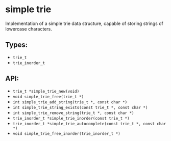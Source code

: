 # simple trie

Implementation of a simple trie data structure, capable of storing strings of lowercase characters.

## Types:

- `trie_t`
- `trie_inorder_t`

## API:

- `trie_t *simple_trie_new(void)`
- `void simple_trie_free(trie_t *)`
- `int simple_trie_add_string(trie_t *, const char *)`
- `int simple_trie_string_exists(const trie_t *, const char *)`
- `int simple_trie_remove_string(trie_t *, const char *)`
- `trie_inorder_t *simple_trie_inorder(const trie_t *)`
- `trie_inorder_t *simple_trie_autocomplete(const trie_t *, const char *)`
- `void simple_trie_free_inorder(trie_inorder_t *)`

